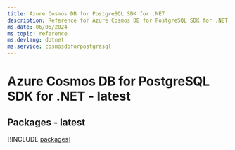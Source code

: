 ```yaml
---
title: Azure Cosmos DB for PostgreSQL SDK for .NET
description: Reference for Azure Cosmos DB for PostgreSQL SDK for .NET
ms.date: 06/06/2024
ms.topic: reference
ms.devlang: dotnet
ms.service: cosmosdbforpostgresql
---
```

# Azure Cosmos DB for PostgreSQL SDK for .NET - latest
## Packages - latest
[!INCLUDE [packages](cosmos-db-for-postgresql-index.md)]